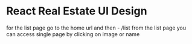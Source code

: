 # React Real Estate UI Design

for the list page go to the home url and then - /list
from the list page you can access single page by clicking on image or name



